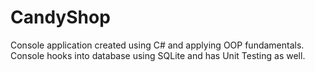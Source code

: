 # CandyShop
Console application created using C# and applying OOP fundamentals. 
Console hooks into database using SQLite and has Unit Testing as well. 

